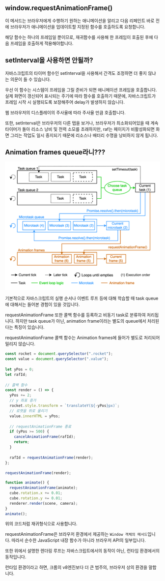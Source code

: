 ## **window.requestAnimationFrame()**

이 메서드는 브라우저에게 수행하기 원하는 애니메이션을 알리고 다음 리페인트 바로 전에 브라우저가 애니메이션을 업데이트할 지정된 함수를 호출하도록 요청합니다.

해당 함수는 하나의 프레임일 뿐이므로, 재귀함수를 사용해 한 프레임이 호출된 후에 다음 프레임을 호출하게 적용해야합니다.

## setInterval을 사용하면 안될까?

자바스크립트의 타이머 함수인 setInterval을 사용해서 간격도 조정하면 더 좋지 않냐는 의문이 들 수 있습니다.

우선 이 함수는 시스템이 프레임을 그릴 준비가 되면 애니메이션 프레임을 호출합니다. 실제 화면이 갱신되어 표시되는 주기에 따라 함수를 호출하기 때문에, 자바스크립트가 프레임 시작 시 실행되도록 보장해주어 delay가 발생하지 않습니다.

웹 브라우저의 디스플레이의 주사율에 따라 주사율 만큼 호출합니다.

또한, setInterval은 브라우저의 다른 탭을 보거나, 브라우저가 최소화되어있을 때 계속 타이머가 돌아 리소스 낭비 및 전력 소모를 초래하지만, raf는 페이지가 비활성화되면 화면 그리는 작업도 일시 중지되기 때문에 리소스나 배터리 수명을 낭비하지 않게 됩니다.

## Animation frames queue라니???

![stack-queue](<stack queue.png>)

기본적으로 자바스크립트의 실행 순서나 이벤트 루프 등에 대해 학습할 때 task queue에 대해서는 들어본 경험이 있을 것입니다.

requestAnimationFrame 또한 콜백 함수를 등록하고 비동기 task로 분류하여 처리됩니다. 하지만 task queue가 아닌, animation frame이라는 별도의 queue에서 처리된다는 특징이 있습니다.

requestAnimationFrame 콜백 함수는 Animation frames에 들어가 별도로 처리되어 밀리지 않습니다.

```jsx
const rocket = document.querySelector(".rocket");
const value = document.querySelector(".value");

let yPos = 0;
let rafId;

// 콜백 함수
const render = () => {
  yPos += 2;
  // y 좌표 증가
  rocket.style.transform = `translateY(${-yPos}px)`;
  // 로켓을 위로 올리기
  value.innerHTML = yPos;

  // requestAnimationFrame 종료
  if (yPos >= 500) {
    cancelAnimationFrame(rafId);
    return;
  }

  rafId = requestAnimationFrame(render);
};

requestAnimationFrame(render);
```

```jsx
function animate() {
  requestAnimationFrame(animate);
  cube.rotation.x += 0.01;
  cube.rotation.y += 0.01;
  renderer.render(scene, camera);
}
animate();
```

위의 코드처럼 재귀형식으로 사용합니다.

requestAnimationFrame은 브라우저 환경에서 제공하는 `Window 객체의 메서드`입니다. 따라서 순수한 JavaScript 내장 함수가 아니라 브라우저 API의 일부입니다.

또한 위에서 설명한 렌더링 루프는 자바스크립트에서의 동작이 아닌, 런타임 환경에서의 동작입니다.

런타임 환경이라고 하면, 크롬의 v8엔진보다 더 큰 범주의, 브라우저 상의 환경을 말합니다.